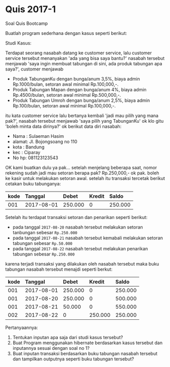 # Quis 2017-1

Soal Quis Bootcamp

Buatlah program sederhana dengan kasus seperti berikut:

Studi Kasus:

Terdapat seorang nasabah datang ke customer service, lalu customer service tersebut menanyakan 'ada yang bisa saya bantu?' 
nasabah tersebut menjawab 'saya ingin membuat tabungan di sini, ada produk tabungan apa saya?', customer menjawab

- Produk TabunganKu dengan bunga/anum 3,5%, biaya admin Rp.1000/bulan, setoran awal minimal Rp.100,000,-.
- Produk Tabungan Mapan dengan bunga/anum 4%, biaya admin Rp.4500/bulan, setoran awal minimal Rp.500,000,-.
- Produk Tabungan Umroh dengan bunga/anum 2,5%, biaya admin Rp.100/bulan, setoran awal minimal Rp.100,000,-.

itu kata customer service lalu bertanya kembali 'jadi mau pilih yang mana pak?', nasabah tersebut menjawab 'saya pilih yang TabunganKu' ok klo gitu 'boleh minta data dirinya?' ok berikut data diri nasabah:

- Nama : Sulaeman Hasim
- alamat: Jl. Bojongsoang no 110
- kota : Bandung
- kec : Ciparay
- No hp: 081123123543

OK kami buatkan dulu ya pak... setelah menjelang beberapa saat, nomor rekening sudah jadi mau setoran berapa pak?
Rp.250,000,- ok pak. boleh ke kasir untuk melakukan setoran awal. setelah itu transaksi tercetak berikut cetakan buku tabunganya:

| kode           | Tanggal    | Debet           |  Kredit       | Saldo       |
| :------------- |:--------   | :-------------  | :-----------  | :---------- |
| 001            | 2017-08-01 | 250.000         | 0             | 250.000     |

Setelah itu terdapat transaksi setoran dan penarikan seperti berikut:

* pada tanggal `2017-08-20` nasabah tersebut melakukan setoran tanbungan sebesar `Rp.250.000`
* pada tanggal `2017-08-21` nasabah tersebut kemabali melakukan setoran tabungan sebesar `Rp.50.000`
* pada tanggal `2017-08-22` nasabah tersebut melakukan penarikan tabungan sebesar `Rp.250.000`

karena terjadi transaksi yang dilakukan oleh nasabah tersebut maka buku tabungan nasabah tersebut menajdi seperti berkut:


| kode           | Tanggal    | Debet           |  Kredit       | Saldo       |
| :------------- |:--------   | :-------------  | :-----------  | :---------- |
| 001            | 2017-08-01 | 250.000         | 0             | 250.000     |
| 001            | 2017-08-20 | 250.000         | 0             | 500.000     |
| 001            | 2017-08-21 | 50.000          | 0             | 550.000     |
| 002            | 2017-08-22 | 0               | 250.000       | 250.000     | 

Pertanyaannya:

1. Tentukan inputan apa saja dari studi kasus tersebut?
2. Buat Program menggunakan hibernate berdasarkan kasus tersebut dan inputannya sesuai dengan soal no 1?
3. Buat inputan transaksi berdasarkan buku tabungan nasabah tersebut dan tampilkan outputnya seperti buku tabungan tersebut?

